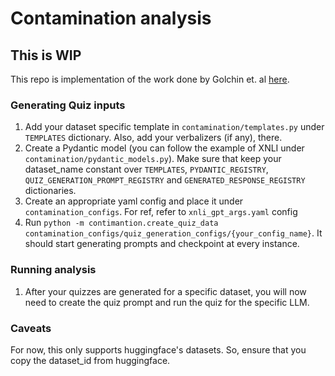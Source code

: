 # Contamination analysis

## This is WIP

This repo is implementation of the work done by Golchin et. al [here](https://arxiv.org/pdf/2311.06233.pdf).

### Generating Quiz inputs

1. Add your dataset specific template in `contamination/templates.py` under `TEMPLATES` dictionary. Also, add your verbalizers (if any), there.
2. Create a Pydantic model (you can follow the example of XNLI under `contamination/pydantic_models.py`). Make sure that keep your dataset_name constant over `TEMPLATES`, `PYDANTIC_REGISTRY`, `QUIZ_GENERATION_PROMPT_REGISTRY` and `GENERATED_RESPONSE_REGISTRY` dictionaries.
3. Create an appropriate yaml config and place it under `contamination_configs`. For ref, refer to `xnli_gpt_args.yaml` config
4. Run `python -m contimantion.create_quiz_data contamination_configs/quiz_generation_configs/{your_config_name}`. It should start generating prompts and checkpoint at every instance.

### Running analysis
1. After your quizzes are generated for a specific dataset, you will now need to create the quiz prompt and run the quiz for the specific LLM.


### Caveats
For now, this only supports huggingface's datasets. So, ensure that you copy the dataset_id from huggingface.
